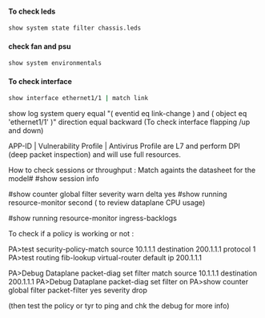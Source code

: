 #### To check leds
```sh
show system state filter chassis.leds
```
#### check fan and psu
```sh
show system environmentals 
```
#### To check interface
```sh
show interface ethernet1/1 | match link
```
show log system query equal "( eventid eq link-change ) and ( object eq 'ethernet1/1' )" direction equal backward     (To check interface flapping /up and down)


APP-ID | Vulnerability Profile | Antivirus Profile are L7 and perform DPI (deep packet inspection) and will use full resources.

How to check sessions or throughput : Match againts the datasheet for the model#
#show session info

#show counter global filter severity warn delta yes
#show running resource-monitor second ( to review dataplane CPU usage)

#show running resource-monitor ingress-backlogs



To check if a policy is working or not :

PA>test security-policy-match source 10.1.1.1 destination 200.1.1.1 protocol 1
PA>test routing fib-lookup virtual-router default ip 200.1.1.1

PA>Debug Dataplane packet-diag set filter match source 10.1.1.1 destination 200.1.1.1 
PA>Debug Dataplane packet-diag set filter on
PA>show counter global filter packet-filter yes severity drop

(then test the policy or tyr to ping and chk the debug for more info)

